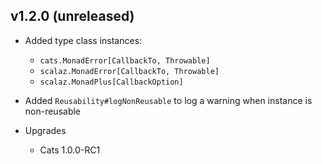 ## v1.2.0 (unreleased)

* Added type class instances:
  * `cats.MonadError[CallbackTo, Throwable]`
  * `scalaz.MonadError[CallbackTo, Throwable]`
  * `scalaz.MonadPlus[CallbackOption]`
  
* Added `Reusability#logNonReusable` to log a warning when instance is non-reusable
  
* Upgrades
  * Cats 1.0.0-RC1
